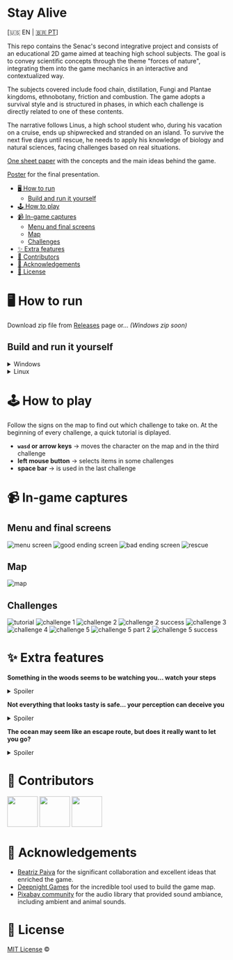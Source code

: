 # Stay Alive

[🇺🇸 EN | [🇧🇷 PT](https://github.com/gabe-frasz/stay-alive/blob/main/_docs/README-PT.md)]

This repo contains the Senac's second integrative project and consists of an educational 2D game aimed at teaching high school subjects. The goal is to convey scientific concepts through the theme "forces of nature", integrating them into the game mechanics in an interactive and contextualized way.

The subjects covered include food chain, distillation, Fungi and Plantae kingdoms, ethnobotany, friction and combustion. The game adopts a survival style and is structured in phases, in which each challenge is directly related to one of these contents.

The narrative follows Linus, a high school student who, during his vacation on a cruise, ends up shipwrecked and stranded on an island. To survive the next five days until rescue, he needs to apply his knowledge of biology and natural sciences, facing challenges based on real situations.

[One sheet paper](https://github.com/gabe-frasz/stay-alive/blob/main/_docs/one-sheet-paper.pdf) with the concepts and the main ideas behind the game.

[Poster](https://github.com/gabe-frasz/stay-alive/blob/main/_docs/poster.pdf) for the final presentation.

- [🖥️ How to run](#%EF%B8%8F-how-to-run)
  - [Build and run it yourself](#build-and-run-it-yourself)
- [🕹️ How to play](#%EF%B8%8F-how-to-play)
- [📹 In-game captures](#-in-game-captures)
  - [Menu and final screens](#menu-and-final-screens)
  - [Map](#map)
  - [Challenges](#challenges)
- [✨ Extra features](#-extra-features)
- [👥 Contributors](#-contributors)
- [🤝 Acknowledgements](#-acknowledgements)
- [📝 License](#-license)

# 🖥️ How to run

Download zip file from [Releases](https://github.com/gabe-frasz/stay-alive/releases) page or... _(Windows zip soon)_

## Build and run it yourself

<details>
  <summary>Windows</summary>

  1. Open [Visual Studio](https://visualstudio.microsoft.com/)
  2. Clone the repo
  3. Make sure to have [Allegro](https://www.nuget.org/packages/Allegro/) and [AllegroDeps](https://www.nuget.org/packages/AllegroDeps/) packages installed
  4. Run
</details>

<details>
  <summary>Linux</summary>

  1. Download [Allegro library](https://liballeg.org/download.html)
  2. Clone the repo
  3. Compile C code
     - `gcc ./main.c -lm $(pkg-config allegro-5 allegro_font-5 allegro_primitives-5 allegro_image-5 allegro_audio-5 allegro_acodec-5 allegro_video-5 --libs --cflags)`
  5. Run
</details>

# 🕹️ How to play

Follow the signs on the map to find out which challenge to take on. At the beginning of every challenge, a quick tutorial is diplayed.

- **`wasd` or arrow keys** -> moves the character on the map and in the third challenge 
- **left mouse button** -> selects items in some challenges
- **space bar** -> is used in the last challenge

# 📹 In-game captures

## Menu and final screens

![menu screen](https://github.com/gabe-frasz/stay-alive/blob/main/_docs/menu.png)
![good ending screen](https://github.com/gabe-frasz/stay-alive/blob/main/_docs/good-ending.png)
![bad ending screen](https://github.com/gabe-frasz/stay-alive/blob/main/_docs/bad-ending.png)
![rescue](https://github.com/gabe-frasz/stay-alive/blob/main/_docs/rescue.png)

## Map

![map](https://github.com/gabe-frasz/stay-alive/blob/main/_docs/map.gif)

## Challenges

![tutorial](https://github.com/gabe-frasz/stay-alive/blob/main/_docs/tutorial.gif)
![challenge 1](https://github.com/gabe-frasz/stay-alive/blob/main/_docs/challenge-1.png)
![challenge 2](https://github.com/gabe-frasz/stay-alive/blob/main/_docs/challenge-2.png)
![challenge 2 success](https://github.com/gabe-frasz/stay-alive/blob/main/_docs/challenge-2-success.png)
![challenge 3](https://github.com/gabe-frasz/stay-alive/blob/main/_docs/challenge-3.png)
![challenge 4](https://github.com/gabe-frasz/stay-alive/blob/main/_docs/challenge-4.png)
![challenge 5](https://github.com/gabe-frasz/stay-alive/blob/main/_docs/challenge-5.png)
![challenge 5 part 2](https://github.com/gabe-frasz/stay-alive/blob/main/_docs/challenge-5-pt-2.png)
![challenge 5 success](https://github.com/gabe-frasz/stay-alive/blob/main/_docs/challenge-5-success.png)

# ✨ Extra features

**Something in the woods seems to be watching you... watch your steps**

<details>
  <summary>Spoiler</summary>

  ![snake](https://github.com/gabe-frasz/stay-alive/blob/main/_docs/snake.gif)
</details>

**Not everything that looks tasty is safe... your perception can deceive you**

<details>
  <summary>Spoiler</summary>

  ![hallucination](https://github.com/gabe-frasz/stay-alive/blob/main/_docs/hallucination.gif)
</details>

**The ocean may seem like an escape route, but does it really want to let you go?**

<details>
  <summary>Spoiler</summary>

  ![drowning](https://github.com/gabe-frasz/stay-alive/blob/main/_docs/drowning.gif)
</details>

# 👥 Contributors

<a href="https://github.com/manuezi"><img src="https://github.com/manuezi.png" width="70"/></a>
<a href="https://github.com/stefrny"><img src="https://github.com/stefrny.png" width="70"/></a>
<a href="https://github.com/gabe-frasz"><img src="https://github.com/gabe-frasz.png" width="70"/></a>

# 🤝 Acknowledgements

- [Beatriz Paiva](https://github.com/beeepaiva) for the significant collaboration and excellent ideas that enriched the game.
- [Deepnight Games](https://deepnight.net/about/) for the incredible tool used to build the game map.
- [Pixabay community](https://pixabay.com/users/) for the audio library that provided sound ambiance, including ambient and animal sounds.

# 📝 License

[MIT License](https://github.com/gabe-frasz/stay-alive/blob/main/LICENSE) &copy;
